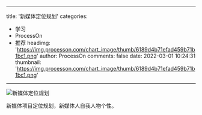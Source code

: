 
---
title: '新媒体定位规划'
categories: 
 - 学习
 - ProcessOn
 - 推荐
headimg: 'https://img.processon.com/chart_image/thumb/6189d4b71efad459b71b1bc1.png'
author: ProcessOn
comments: false
date: 2022-03-01 10:24:31
thumbnail: 'https://img.processon.com/chart_image/thumb/6189d4b71efad459b71b1bc1.png'
---

<div>   
<img class="thumb" alt="新媒体定位规划" src="https://img.processon.com/chart_image/thumb/6189d4b71efad459b71b1bc1.png" referrerpolicy="no-referrer">
<p>新媒体项目定位规划，新媒体人自我人物个性。</p>  
</div>
            